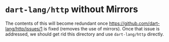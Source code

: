 `dart-lang/http` without Mirrors
================================

The contents of this will become redundant once
https://github.com/dart-lang/http/issues/1 is fixed (removes the use
of mirrors). Once that issue is addressed, we should get rid this directory
and use `dart-lang/http` directly.
